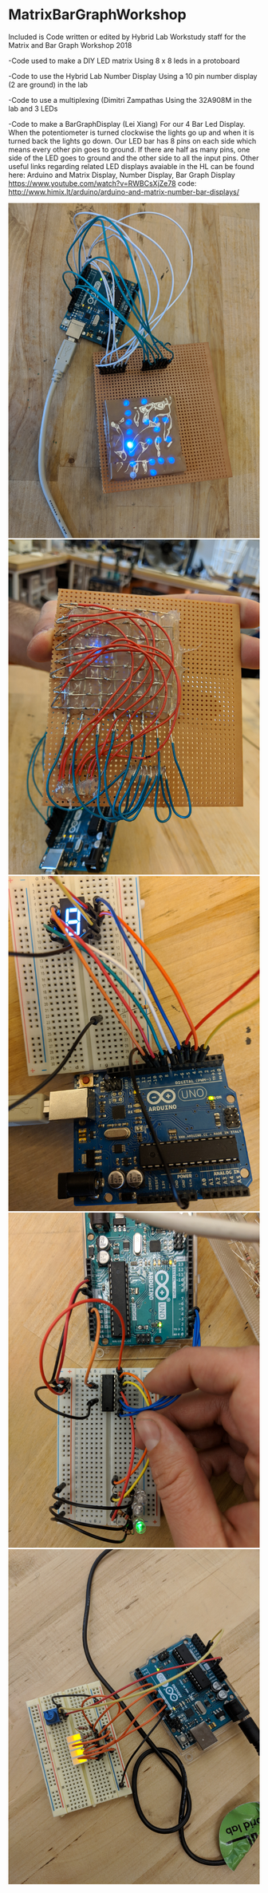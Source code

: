 # MatrixBarGraphWorkshop
Included is Code written or edited by Hybrid Lab Workstudy staff for the Matrix and Bar Graph Workshop 2018

-Code used to make a DIY LED matrix 
Using 8 x 8 leds in a protoboard

-Code to use the Hybrid Lab Number Display
Using a 10 pin number display (2 are ground) in the lab

-Code to use a multiplexing (Dimitri Zampathas
Using the 32A908M in the lab and 3 LEDs

-Code to make a BarGraphDisplay (Lei Xiang)
For our 4 Bar Led Display. When the potentiometer is turned clockwise the lights go up and when it is turned back the lights go down. Our LED bar has 8 pins on each side which means every other pin goes to ground. If there are half as many pins, one side of the LED goes to ground and the other side to all the input pins. 
Other useful links regarding related LED displays avaiable in the HL can be found here: 
Arduino and Matrix Display, Number Display, Bar Graph Display
https://www.youtube.com/watch?v=RWBCsXjZe78
code: http://www.himix.lt/arduino/arduino-and-matrix-number-bar-displays/



![LEDMatrixFront](LEDMatrixFront.jpg)
![LEDMatrixBack](LEDMatrixBack.jpg)
![NumberLED](numberLED.jpg)
![MultiplexingLED](MultiplexingLED.jpg)
![BarImgPot](BarImgPot.jpg)


